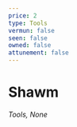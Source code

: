 ```yaml
---
price: 2
type: Tools
vermun: false
seen: false
owned: false
attunement: false
---
```

# Shawm

*Tools, None*